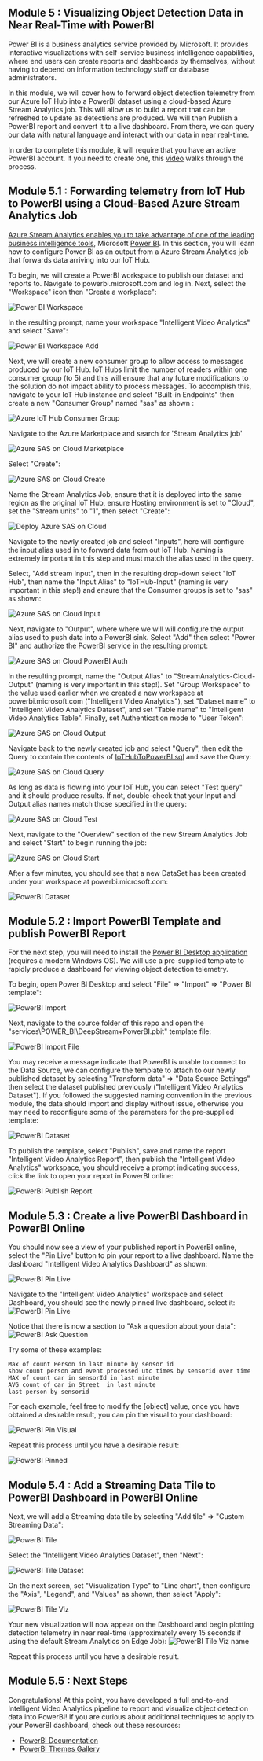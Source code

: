 ## Module 5 : Visualizing Object Detection Data in Near Real-Time with PowerBI

Power BI is a business analytics service provided by Microsoft. It provides interactive visualizations with self-service business intelligence capabilities, where end users can create reports and dashboards by themselves, without having to depend on information technology staff or database administrators.

In this module, we will cover how to forward object detection telemetry from our Azure IoT Hub into a PowerBI dataset using a cloud-based Azure Stream Analytics job.  This will allow us to build a report that can be refreshed to update as detections are produced.  We will then Publish a PowerBI report and convert it to a live dashboard.  From there, we can query our data with natural language and interact with our data in near real-time.

In order to complete this module, it will require that you have an active PowerBI account.  If you need to create one, this [video](https://channel9.msdn.com/Blogs/BretStateham/Signing-up-for-Power-BI) walks through the process.

## Module 5.1 : Forwarding telemetry from IoT Hub to PowerBI using a Cloud-Based Azure Stream Analytics Job

[Azure Stream Analytics enables you to take advantage of one of the leading business intelligence tools](https://docs.microsoft.com/en-us/azure/stream-analytics/stream-analytics-power-bi-dashboard?WT.mc_id=julyot-iva-pdecarlo), Microsoft [Power BI](https://docs.microsoft.com/en-us/power-bi/fundamentals/power-bi-overview?WT.mc_id=julyot-iva-pdecarlo). In this section, you will learn how to configure Power BI as an output from a Azure Stream Analytics job that forwards data arriving into our IoT Hub.

To begin, we will create a PowerBI workspace to publish our dataset and reports to. Navigate to powerbi.microsoft.com and log in.  Next, select the "Workspace" icon then "Create a workplace":

![Power BI Workspace](../assets/PowerBIWorkspace.PNG)

In the resulting prompt, name your workspace "Intelligent Video Analytics" and select "Save":

![Power BI Workspace Add](../assets/PowerBIWorkspaceAdd.PNG)

Next, we will create a new consumer group to allow access to messages produced by our IoT Hub.  IoT Hubs limit the number of readers within one consumer group (to 5) and this will ensure that any future modifications to the solution do not impact ability to process messages. To accomplish this, navigate to your IoT Hub instance and select "Built-in Endpoints" then create a new "Consumer Group" named "sas" as shown :

![Azure IoT Hub Consumer Group](../assets/IoTHubConsumerGroup.PNG)

Navigate to the Azure Marketplace and search for 'Stream Analytics job' 

![Azure SAS on Cloud Marketplace](../assets/AzureSASonCloudMarketplace.PNG)

Select "Create":

![Azure SAS on Cloud Create](../assets/AzureSASonCloudCreate.PNG)

Name the Stream Analytics Job, ensure that it is deployed into the same region as the original IoT Hub, ensure Hosting environment is set to "Cloud", set the "Stream units" to "1", then select "Create":

![Deploy Azure SAS on Cloud](../assets/DeploySASonCloud.PNG)

Navigate to the newly created job and select "Inputs", here will configure the input alias used in to forward data from out IoT Hub.  Naming is extremely important in this step and must match the alias used in the query.  

Select, "Add stream input", then in the resulting drop-down select "IoT Hub", then name the "Input Alias" to "IoTHub-Input" (naming is very important in this step!) and ensure that the Consumer groups is set to "sas" as shown:

![Azure SAS on Cloud Input](../assets/AzureSASonCloudInput.PNG)

Next, navigate to "Output", where where we will will configure the output alias used to push data into a PowerBI sink.  Select "Add" then select "Power BI" and authorize the PowerBI service in the resulting prompt:  

![Azure SAS on Cloud PowerBI Auth](../assets/PowerBIAuth.PNG) 

In the resulting prompt, name the "Output Alias" to "StreamAnalytics-Cloud-Output" (naming is very important in this step!).  Set "Group Workspace" to the value used earlier when we created a new workspace at powerbi.microsoft.com ("Intelligent Video Analytics"),  set "Dataset name" to "Intelligent Video Analytics Dataset", and set "Table name" to "Intelligent Video Analytics Table".  Finally, set Authentication mode to "User Token":

![Azure SAS on Cloud Output](../assets/AzureSASonCloudOutput.PNG)

Navigate back to the newly created job and select "Query", then edit the Query to contain the contents of [IoTHubToPowerBI.sql](../services/AZURE_STREAMING_ANALYTICS/Cloud/IoTHubToPowerBI.sql) and save the Query:

![Azure SAS on Cloud Query](../assets/AzureSASonCloudQuery.PNG)

As long as data is flowing into your IoT Hub, you can select "Test query" and it should produce results.  If not, double-check that your Input and Output alias names match those specified in the query:

![Azure SAS on Cloud Test](../assets/AzureSASonCloudTest.PNG)

Next, navigate to the "Overview" section of the new Stream Analytics Job and select "Start" to begin running the job:

![Azure SAS on Cloud Start](../assets/AzureSASonCloudStart.PNG)

After a few minutes, you should see that a new DataSet has been created under your workspace at powerbi.microsoft.com:

![PowerBI Dataset](../assets/PowerBIDataset.PNG)

## Module 5.2 : Import PowerBI Template and publish PowerBI Report 

For the next step, you will need to install the [Power BI Desktop application](https://powerbi.microsoft.com/en-us/desktop/) (requires a modern Windows OS).  We will use a pre-supplied template to rapidly produce a dashboard for viewing object detection telemetry.

To begin, open Power BI Desktop and select "File" => "Import" => "Power BI template":

![PowerBI Import](../assets/PowerBIImport.PNG)

Next, navigate to the source folder of this repo and open the "services\POWER_BI\DeepStream+PowerBI.pbit" template file:

![PowerBI Import File](../assets/PowerBIImportFile.PNG)

You may receive a message indicate that PowerBI is unable to connect to the Data Source, we can configure the template to attach to our newly published dataset by selecting "Transform data" => "Data Source Settings" then select the dataset published previously ("Intelligent Video Analytics Dataset").  If you followed the suggested naming convention in the previous module, the data should import and display without issue, otherwise you may need to reconfigure some of the parameters for the pre-supplied template:

![PowerBI Dataset](../assets/PowerBIDatasource.PNG)

To publish the template, select "Publish", save and name the report "Intelligent Video Analytics Report", then publish the "Intelligent Video Analytics" workspace, you should receive a prompt indicating success, click the link to open your report in PowerBI online:

![PowerBI Publish Report](../assets/PowerBIPublishReport.PNG)

## Module 5.3 : Create a live PowerBI Dashboard in PowerBI Online 

You should now see a view of your published report in PowerBI online, select the "Pin Live" button to pin your report to a live dashboard.  Name the dashboard "Intelligent Video Analytics Dashboard" as shown:

![PowerBI Pin Live](../assets/PowerBIPinLive.PNG)

Navigate to the "Intelligent Video Analytics" workspace and select Dashboard, you should see the newly pinned live dashboard, select it:
![PowerBI Pin Live](../assets/PowerBINewDashboard.PNG)

Notice that there is now a section to "Ask a question about your data":
![PowerBI Ask Question](../assets/PowerBIAskQuestion.PNG)

Try some of these examples:
```
Max of count Person in last minute by sensor id
show count person and event processed utc times by sensorid over time
MAX of count car in sensorId in last minute
AVG count of car in Street  in last minute
last person by sensorid
```

For each example, feel free to modify the [object] value, once you have obtained a desirable result, you can pin the visual to your dashboard: 

![PowerBI Pin Visual](../assets/PowerBIPinViz.PNG)

Repeat this process until you have a desirable result:

![PowerBI Pinned](../assets/PowerBIPinned.PNG)

## Module 5.4 : Add a Streaming Data Tile to PowerBI Dashboard in PowerBI Online 

Next, we will add a Streaming data tile by selecting "Add tile" => "Custom Streaming Data":

![PowerBI Tile](../assets/PowerBITile.PNG)

Select the "Intelligent Video Analytics Dataset", then "Next":

![PowerBI Tile Dataset](../assets/PowerBITileDataset.PNG)

On the next screen, set "Visualization Type" to "Line chart", then configure the "Axis", "Legend", and "Values" as shown, then select "Apply":

![PowerBI Tile Viz](../assets/PowerBITileViz.PNG)

Your new visualization will now appear on the Dasbhoard and begin plotting detection telemetry in near real-time (approximately every 15 seconds if using the default Stream Analytics on Edge Job):
![PowerBI Tile Viz name](../assets/PowerBITileVizName.PNG)

Repeat this process until you have a desirable result.

## Module 5.5 : Next Steps

Congratulations!  At this point, you have developed a full end-to-end Intelligent Video Analytics pipeline to report and visualize object detection data into PowerBI!  If you are curious about additional techniques to apply to your PowerBI dashboard, check out these resources:

* [PowerBI Documentation](https://docs.microsoft.com/en-us/power-bi/)
* [PowerBI Themes Gallery](https://community.powerbi.com/t5/Themes-Gallery/bd-p/ThemesGallery)